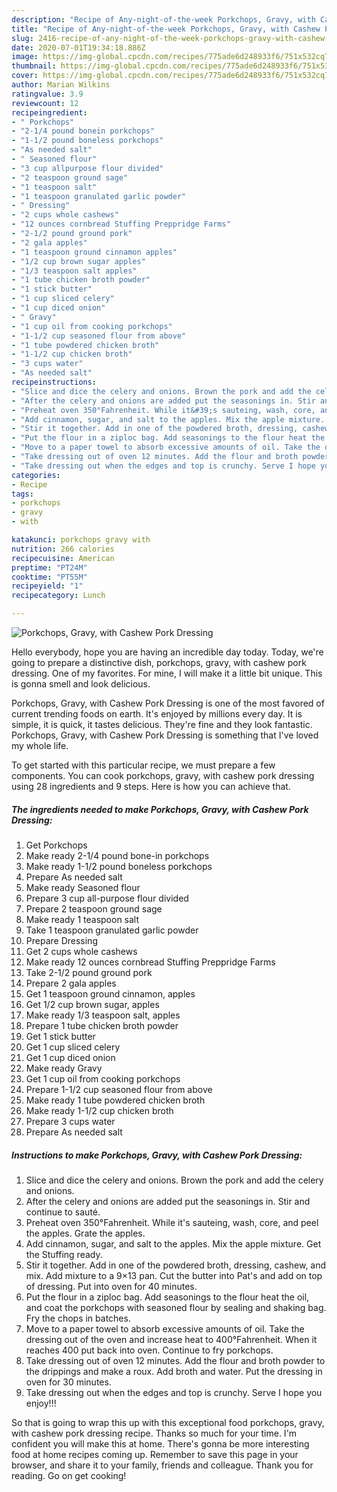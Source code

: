 ```yaml
---
description: "Recipe of Any-night-of-the-week Porkchops, Gravy, with Cashew Pork Dressing"
title: "Recipe of Any-night-of-the-week Porkchops, Gravy, with Cashew Pork Dressing"
slug: 2416-recipe-of-any-night-of-the-week-porkchops-gravy-with-cashew-pork-dressing
date: 2020-07-01T19:34:18.886Z
image: https://img-global.cpcdn.com/recipes/775ade6d248933f6/751x532cq70/porkchops-gravy-with-cashew-pork-dressing-recipe-main-photo.jpg
thumbnail: https://img-global.cpcdn.com/recipes/775ade6d248933f6/751x532cq70/porkchops-gravy-with-cashew-pork-dressing-recipe-main-photo.jpg
cover: https://img-global.cpcdn.com/recipes/775ade6d248933f6/751x532cq70/porkchops-gravy-with-cashew-pork-dressing-recipe-main-photo.jpg
author: Marian Wilkins
ratingvalue: 3.9
reviewcount: 12
recipeingredient:
- " Porkchops"
- "2-1/4 pound bonein porkchops"
- "1-1/2 pound boneless porkchops"
- "As needed salt"
- " Seasoned flour"
- "3 cup allpurpose flour divided"
- "2 teaspoon ground sage"
- "1 teaspoon salt"
- "1 teaspoon granulated garlic powder"
- " Dressing"
- "2 cups whole cashews"
- "12 ounces cornbread Stuffing Preppridge Farms"
- "2-1/2 pound ground pork"
- "2 gala apples"
- "1 teaspoon ground cinnamon apples"
- "1/2 cup brown sugar apples"
- "1/3 teaspoon salt apples"
- "1 tube chicken broth powder"
- "1 stick butter"
- "1 cup sliced celery"
- "1 cup diced onion"
- " Gravy"
- "1 cup oil from cooking porkchops"
- "1-1/2 cup seasoned flour from above"
- "1 tube powdered chicken broth"
- "1-1/2 cup chicken broth"
- "3 cups water"
- "As needed salt"
recipeinstructions:
- "Slice and dice the celery and onions. Brown the pork and add the celery and onions."
- "After the celery and onions are added put the seasonings in. Stir and continue to sauté."
- "Preheat oven 350°Fahrenheit. While it&#39;s sauteing, wash, core, and peel the apples. Grate the apples."
- "Add cinnamon, sugar, and salt to the apples. Mix the apple mixture. Get the Stuffing ready."
- "Stir it together. Add in one of the powdered broth, dressing, cashew, and mix. Add mixture to a 9×13 pan. Cut the butter into Pat&#39;s and add on top of dressing. Put into oven for 40 minutes."
- "Put the flour in a ziploc bag. Add seasonings to the flour heat the oil, and coat the porkchops with seasoned flour by sealing and shaking bag. Fry the chops in batches."
- "Move to a paper towel to absorb excessive amounts of oil. Take the dressing out of the oven and increase heat to 400°Fahrenheit. When it reaches 400 put back into oven. Continue to fry porkchops."
- "Take dressing out of oven 12 minutes. Add the flour and broth powder to the drippings and make a roux. Add broth and water. Put the dressing in oven for 30 minutes."
- "Take dressing out when the edges and top is crunchy. Serve I hope you enjoy!!!"
categories:
- Recipe
tags:
- porkchops
- gravy
- with

katakunci: porkchops gravy with 
nutrition: 266 calories
recipecuisine: American
preptime: "PT24M"
cooktime: "PT55M"
recipeyield: "1"
recipecategory: Lunch

---
```



![Porkchops, Gravy, with Cashew Pork Dressing](https://img-global.cpcdn.com/recipes/775ade6d248933f6/751x532cq70/porkchops-gravy-with-cashew-pork-dressing-recipe-main-photo.jpg)

Hello everybody, hope you are having an incredible day today. Today, we're going to prepare a distinctive dish, porkchops, gravy, with cashew pork dressing. One of my favorites. For mine, I will make it a little bit unique. This is gonna smell and look delicious.



Porkchops, Gravy, with Cashew Pork Dressing is one of the most favored of current trending foods on earth. It's enjoyed by millions every day. It is simple, it is quick, it tastes delicious. They're fine and they look fantastic. Porkchops, Gravy, with Cashew Pork Dressing is something that I've loved my whole life.


To get started with this particular recipe, we must prepare a few components. You can cook porkchops, gravy, with cashew pork dressing using 28 ingredients and 9 steps. Here is how you can achieve that.

<!--inarticleads1-->

##### The ingredients needed to make Porkchops, Gravy, with Cashew Pork Dressing:

1. Get  Porkchops
1. Make ready 2-1/4 pound bone-in porkchops
1. Make ready 1-1/2 pound boneless porkchops
1. Prepare As needed salt
1. Make ready  Seasoned flour
1. Prepare 3 cup all-purpose flour divided
1. Prepare 2 teaspoon ground sage
1. Make ready 1 teaspoon salt
1. Take 1 teaspoon granulated garlic powder
1. Prepare  Dressing
1. Get 2 cups whole cashews
1. Make ready 12 ounces cornbread Stuffing Preppridge Farms
1. Take 2-1/2 pound ground pork
1. Prepare 2 gala apples
1. Get 1 teaspoon ground cinnamon, apples
1. Get 1/2 cup brown sugar, apples
1. Make ready 1/3 teaspoon salt, apples
1. Prepare 1 tube chicken broth powder
1. Get 1 stick butter
1. Get 1 cup sliced celery
1. Get 1 cup diced onion
1. Make ready  Gravy
1. Get 1 cup oil from cooking porkchops
1. Prepare 1-1/2 cup seasoned flour from above
1. Make ready 1 tube powdered chicken broth
1. Make ready 1-1/2 cup chicken broth
1. Prepare 3 cups water
1. Prepare As needed salt




<!--inarticleads2-->

##### Instructions to make Porkchops, Gravy, with Cashew Pork Dressing:

1. Slice and dice the celery and onions. Brown the pork and add the celery and onions.
1. After the celery and onions are added put the seasonings in. Stir and continue to sauté.
1. Preheat oven 350°Fahrenheit. While it&#39;s sauteing, wash, core, and peel the apples. Grate the apples.
1. Add cinnamon, sugar, and salt to the apples. Mix the apple mixture. Get the Stuffing ready.
1. Stir it together. Add in one of the powdered broth, dressing, cashew, and mix. Add mixture to a 9×13 pan. Cut the butter into Pat&#39;s and add on top of dressing. Put into oven for 40 minutes.
1. Put the flour in a ziploc bag. Add seasonings to the flour heat the oil, and coat the porkchops with seasoned flour by sealing and shaking bag. Fry the chops in batches.
1. Move to a paper towel to absorb excessive amounts of oil. Take the dressing out of the oven and increase heat to 400°Fahrenheit. When it reaches 400 put back into oven. Continue to fry porkchops.
1. Take dressing out of oven 12 minutes. Add the flour and broth powder to the drippings and make a roux. Add broth and water. Put the dressing in oven for 30 minutes.
1. Take dressing out when the edges and top is crunchy. Serve I hope you enjoy!!!




So that is going to wrap this up with this exceptional food porkchops, gravy, with cashew pork dressing recipe. Thanks so much for your time. I'm confident you will make this at home. There's gonna be more interesting food at home recipes coming up. Remember to save this page in your browser, and share it to your family, friends and colleague. Thank you for reading. Go on get cooking!
